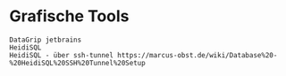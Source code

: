 # Grafische Tools 

```
DataGrip jetbrains
HeidiSQL 
HeidiSQL - über ssh-tunnel https://marcus-obst.de/wiki/Database%20-%20HeidiSQL%20SSH%20Tunnel%20Setup
```
